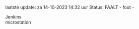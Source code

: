 laatste update: 
za 14-10-2023 14:32   uur 
Status: FAALT - fout - 
<div class="service R">Jenkins</div><div class="service Y">microstation</div>